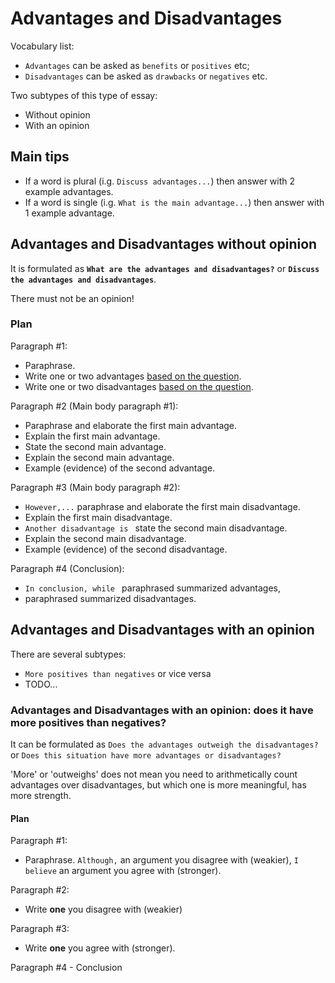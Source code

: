 # Advantages and Disadvantages

Vocabulary list:
- `Advantages` can be asked as `benefits` or `positives` etc;
- `Disadvantages` can be asked as `drawbacks` or `negatives` etc.

Two subtypes of this type of essay:

- Without opinion
- With an opinion

## Main tips
- If a word is plural (i.g. `Discuss advantages...`) then answer with 2 example advantages.
- If a word is single (i.g. `What is the main advantage...`) then answer with 1 example advantage.

## Advantages and Disadvantages without opinion

It is formulated as **`What are the advantages and disadvantages?`** or **`Discuss the advantages and disadvantages`**.

There must not be an opinion!

### Plan

Paragraph #1:

- Paraphrase.
- Write one or two advantages [based on the question](#main-tips).
- Write one or two disadvantages [based on the question](#main-tips).

Paragraph #2 (Main body paragraph #1):

- Paraphrase and elaborate the first main advantage.
- Explain the first main advantage.
- State the second main advantage.
- Explain the second main advantage.
- Example (evidence) of the second advantage.

Paragraph #3 (Main body paragraph #2):

- `However,...` paraphrase and elaborate the first main disadvantage.
- Explain the first main disadvantage.
- `Another disadvantage is ` state the second main disadvantage.
- Explain the second main disadvantage.
- Example (evidence) of the second disadvantage.

Paragraph #4 (Conclusion):

- `In conclusion, while ` paraphrased summarized advantages,
- paraphrased summarized disadvantages.

## Advantages and Disadvantages with an opinion

There are several subtypes:

- `More positives than negatives` or vice versa
- TODO...

### Advantages and Disadvantages with an opinion: does it have more positives than negatives?

It can be formulated as `Does the advantages outweigh the disadvantages?` or `Does this situation have more advantages or disadvantages?`

'More' or 'outweighs' does not mean you need to arithmetically count advantages over disadvantages, but which one is more meaningful, has more strength.

#### Plan

Paragraph #1:

- Paraphrase. `Although,` an argument you disagree with (weakier), `I believe` an argument you agree with (stronger).

Paragraph #2:

- Write **one** you disagree with (weakier)

Paragraph #3:

- Write **one** you agree with (stronger).

Paragraph #4 - Conclusion
